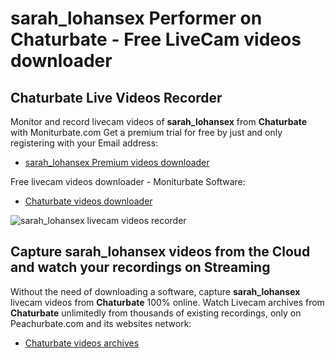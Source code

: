 # sarah_lohansex Performer on Chaturbate - Free LiveCam videos downloader

## Chaturbate Live Videos Recorder

Monitor and record livecam videos of **sarah_lohansex** from **Chaturbate** with Moniturbate.com
Get a premium trial for free by just and only registering with your Email address:
* [sarah_lohansex Premium videos downloader](https://moniturbate.com/request-demo-licence-key.html)

Free livecam videos downloader - Moniturbate Software:
* [Chaturbate videos downloader](https://moniturbate.com/moniturbate-download-software.html)

![sarah_lohansex livecam videos recorder](https://peachurnet.com/templates/moniturbate-software.png)


## Capture sarah_lohansex videos from the Cloud and watch your recordings on Streaming

Without the need of downloading a software, capture **sarah_lohansex** livecam videos from **Chaturbate** 100% online.
Watch Livecam archives from **Chaturbate** unlimitedly from thousands of existing recordings, only on Peachurbate.com and its websites network:
* [Chaturbate videos archives](https://peachurnet.com/)